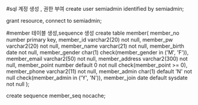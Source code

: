 
#sql 계정 생성 , 권한 부여
create user semiadmin identified by semiadmin;

grant resource, connect to semiadmin;



#member 테이블 생성,sequence 생성
create table member(
member_no number primary key,
member_id varchar2(20) not null,
member_pw varchar2(20) not null,
member_name varchar(21) not null,
member_birth date not null,
member_gender char(1) check(member_gender in ('M', 'F')),
member_email varchar2(50) not null,
member_address varchar2(300) not null,
member_point number default 0 not null check(member_point >= 0),
member_phone varchar2(11) not null,
member_admin char(1) default 'N' not null check(member_admin in ('Y', 'N')),
member_join date default sysdate not null
);

create sequence member_seq nocache;



